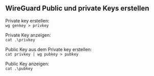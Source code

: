 ## WireGuard Public und private Keys erstellen

Private key erstellen:\
``wg genkey > privkey``

Private Key anzeigen:\
``cat .\privkey``

Public Key aus dem Private key erstellen:\
``cat privkey | wg pubkey > pubkey``

Public Key anzeigen:\
``cat .\pubkey``
